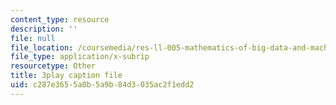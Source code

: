 ```yaml
---
content_type: resource
description: ''
file: null
file_location: /coursemedia/res-ll-005-mathematics-of-big-data-and-machine-learning-january-iap-2020/c287e3655a0b5a9b84d3035ac2f1edd2_ADQck0zeBLQ.vtt
file_type: application/x-subrip
resourcetype: Other
title: 3play caption file
uid: c287e365-5a0b-5a9b-84d3-035ac2f1edd2
---
```

